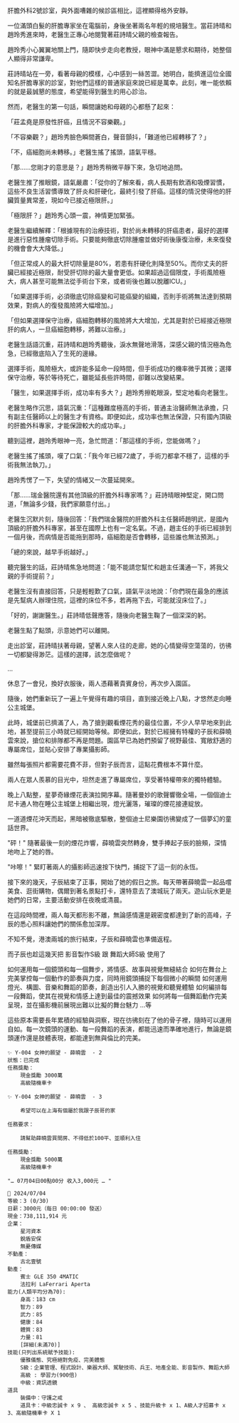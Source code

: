 肝膽外科2號診室，與外面嘈雜的候診區相比，這裡顯得格外安靜。

一位滿頭白髮的肝膽專家坐在電腦前，身後坐著兩名年輕的規培醫生。當莊詩晴和趙玲秀進來時，老醫生正專心地閱覽著莊詩晴父親的檢查報告。

趙玲秀小心翼翼地關上門，隨即快步走向老教授，眼神中滿是懇求和期待，她整個人顯得非常謙卑。

莊詩晴站在一旁，看著母親的模樣，心中感到一絲苦澀。她明白，能擠進這位全國知名肝膽專家的診室，對他們這樣的普通家庭來說已經是萬幸。此刻，唯一能依賴的就是最誠懇的態度，希望能得到醫生的用心診治。

然而，老醫生的第一句話，瞬間讓她和母親的心都懸了起來：

「莊孟堯是原發性肝癌，且情況不容樂觀。」

「不容樂觀？」趙玲秀臉色瞬間蒼白，聲音顫抖，「難道他已經轉移了？」

「不，癌細胞尚未轉移。」老醫生搖了搖頭，語氣平穩。

「那……您剛才的意思是？」趙玲秀稍微平靜下來，急切地追問。

老醫生推了推眼鏡，語氣嚴肅：「從你的了解來看，病人長期有飲酒和吸煙習慣，這些不良生活習慣導致了肝炎和肝硬化，最終引發了肝癌。這樣的情況使得他的肝臟質量異常差，現如今已接近極限肝。」

「極限肝？」趙玲秀心頭一震，神情更加緊張。

老醫生繼續解釋：「根據現有的治療技術，對於尚未轉移的肝癌患者，最好的選擇是進行惡性腫瘤切除手術。只要能夠徹底切除腫瘤並做好術後康復治療，未來復發的機會會大大降低。」

「但正常成人的最大肝切除量是80%，若患有肝硬化則降至50%。而你丈夫的肝臟已經接近極限，耐受肝切除的最大量會更低。如果超過這個限度，手術風險極大，病人甚至可能無法從手術台下來，或者術後也難以脫離ICU。」

「如果選擇手術，必須徹底切除癌變和可能癌變的組織，否則手術將無法達到預期效果，對病人的復發風險將大幅增加。」

「但如果選擇保守治療，癌細胞轉移的風險將大大增加，尤其是對於已經接近極限肝的病人，一旦癌細胞轉移，將難以治療。」

老醫生話語沉重，莊詩晴和趙玲秀聽後，淚水無聲地滑落，深感父親的情況極為危急，已經徹底陷入了生死的邊緣。

選擇手術，風險極大，或許能多延命一段時間，但手術成功的機率微乎其微；選擇保守治療，等於等待死亡，雖能延長些許時間，卻難以改變結果。

「醫生，如果選擇手術，成功率有多大？」趙玲秀擦乾眼淚，堅定地看向老醫生。

老醫生略作沉思，語氣沉重：「這種難度極高的手術，普通主治醫師無法承擔，只有副主任醫師以上的醫生才有資格。即便如此，成功率也無法保證，只有國內頂級的肝膽外科專家，才能保證較大的成功率。」

聽到這裡，趙玲秀眼神一亮，急忙問道：「那這樣的手術，您能做嗎？」

老醫生搖了搖頭，嘆了口氣：「我今年已經72歲了，手術刀都拿不穩了，這樣的手術我無法執刀。」

趙玲秀愣了一下，失望的情緒又一次蔓延開來。

「那……瑞金醫院還有其他頂級的肝膽外科專家嗎？」莊詩晴眼神堅定，開口問道，「無論多少錢，我們家願意付出。」

老醫生沉默片刻，隨後回答：「我們瑞金醫院的肝膽外科主任醫師趙明武，是國內頂級的肝膽外科專家，甚至在國際上也有一定名氣。不過，趙主任的手術已經排到一個月後，而病情是否能拖到那時，癌細胞是否會轉移，這些誰也無法預測。」

「總的來說，越早手術越好。」

聽完醫生的話，莊詩晴焦急地問道：「能不能請您幫忙和趙主任溝通一下，將我父親的手術提前？」

老醫生沒有直接回答，只是輕輕歎了口氣，語氣平淡地說：「你們現在最急的應該是先幫病人辦理住院，這裡的床位不多，若再拖下去，可能就沒床位了。」

「好的，謝謝醫生。」莊詩晴低聲應答，隨後向老醫生鞠了一個深深的躬。

老醫生點了點頭，示意她們可以離開。

走出診室，莊詩晴扶著母親，望著人來人往的走廊，她的心情變得空蕩蕩的，彷彿一切都變得渺茫。這樣的選擇，該怎麼做呢？

...

休息了一會兒，換好衣服後，兩人憑藉著貴賓身份，再次步入園區。

隨後，她們重新玩了一遍上午覺得有趣的項目，直到接近晚上八點，才悠然走向睡公主城堡。

此時，城堡前已擠滿了人，為了搶到觀看煙花秀的最佳位置，不少人早早地來到此地，甚至提前三小時就已經開始等候。即便如此，對於已經擁有特權的子辰和薛曉雲來說，搶位和排隊都不再是問題。園區早已為她們預留了視野最佳、寬敞舒適的專屬席位，並貼心安排了專業攝影師。

雖然每張照片都需要花費不菲，但對子辰而言，這點花費根本不算什麼。

兩人在眾人羨慕的目光中，坦然走進了專屬席位，享受著特權帶來的獨特體驗。

晚上八點整，星夢奇緣煙花表演拉開序幕。隨著曼妙的歌聲響徹全場，一個個迪士尼卡通人物在睡公主城堡上相繼出現，燈光灑落，璀璨的煙花接連綻放。

一道道煙花沖天而起，黑暗被徹底驅散，整個迪士尼樂園彷彿變成了一個夢幻的童話世界。

"砰！" 隨著最後一刻的煙花炸響，薛曉雲突然轉身，雙手捧起子辰的臉頰，深情地吻上了她的唇。

"咔嚓！" 緊盯著兩人的攝影師迅速按下快門，捕捉下了這一刻的永恆。

接下來的幾天，子辰結束了正事，開始了她的假日之旅。每天帶著薛曉雲一起品嚐美食、逛街購物，偶爾到著名景點打卡，還特意去了澳城玩了兩天。遊山玩水更是她們的日常，主要活動安排在夜晚或清晨。

在這段時間裡，兩人每天都形影不離，無論感情還是親密度都達到了新的高峰，子辰的悉心照料讓她們的關係愈加深厚。

不知不覺，港澳兩城的旅行結束，子辰和薛曉雲也準備返程。

而子辰也趁這幾天把 影音製作S級 跟 舞蹈大師S級 使用了

如何運用每一個鏡頭和每一個舞步，將情感、故事與視覺無縫結合
如何在舞台上完美掌控每一個動作的節奏與力度，同時用鏡頭捕捉下每個微小的瞬間
如何運用燈光、構圖、音樂和舞蹈的節奏，創造出引人入勝的視覺和聽覺體驗
如何編排每一段舞蹈，使其在視覺和情感上達到最佳的震撼效果
如何將每一個舞蹈動作完美呈現，並在攝影機前展現出難以比擬的舞台魅力
…等

這些原本需要長年累積的經驗與洞察，現在彷彿刻在了他的骨子裡，隨時可以運用自如。每一次鏡頭的運動、每一段舞蹈的表演，都能迅速而準確地進行，無論是鏡頭運作還是肢體表現，都能達到無與倫比的完美。

```
✨ Y-004 女神的願望 - 薛曉雲  - 2
狀態：已完成
任務獎勵：
    現金獎勵 3000萬
    高級隨機車卡
```

```
✨ Y-004 女神的願望 - 薛曉雲  - 3
    
    希望可以在上海有個屬於我跟子辰哥的家

任務要求：

    請幫助薛曉雲買間房、不得低於100平、並順利入住

任務獎勵：
    現金獎勵 5000萬
    高級隨機車卡
```


`"… 07月04日00點00分 收入3,000元 … "`

```
📰 2024/07/04
等級：3 (0/30)
日薪：3000元（每日 00:00:00 發送）
現金：738,111,914 元
企業：
    星河資本
    銳盾安保
    無憂傳媒
不動產：
    古北壹號
動產：
    賓士 GLE 350 4MATIC
    法拉利 LaFerrari Aperta
能力(人類平均分為70):
    身高：183 cm
    智力：89
    武力：85
    健康：84
    體質：83
    力量：81
    [詳細(未滿70)]
技能(只列出系統賦予技能):
    優雅儀態、究極絕對免疫、完美體態
    S級：企業管理、程式設計、樂器大師、駕駛技術、兵王、地產全能、影音製作、舞蹈大師
    高級 : 學習力(900倍)
    中級：資訊透鏡
道具
    裝備中：守護之戒
    道具卡：中級忠誠卡 x 9 、 高級忠誠卡 x 5 、技能升級卡 x 1、A級人才招募卡 x 3、高級隨機車卡 X 1
```